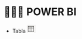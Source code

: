 # :maple_leaf::maple_leaf::maple_leaf: POWER BI

- Tabla <img alt="java 8 and prio java 8  array review example" src="img/Captura.PNG">
